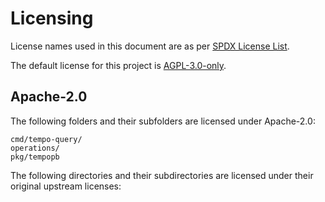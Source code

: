 # Licensing

License names used in this document are as per [SPDX License List](https://spdx.org/licenses/).

The default license for this project is [AGPL-3.0-only](LICENSE).

## Apache-2.0

The following folders and their subfolders are licensed under Apache-2.0:

```
cmd/tempo-query/
operations/
pkg/tempopb
```

The following directories and their subdirectories are licensed under their original upstream licenses:

```
```
